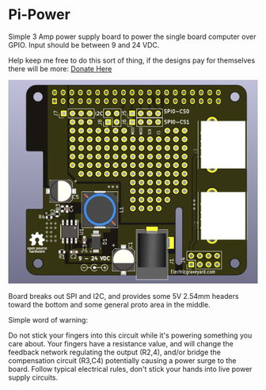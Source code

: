 # Pi-Power

Simple 3 Amp power supply board to power the single board computer over GPIO.  Input should be between 9 and 24 VDC.

Help keep me free to do this sort of thing, if the designs pay for themselves there will be more:
[Donate Here][paypal]

[paypal]: https://www.paypal.com/cgi-bin/webscr?cmd=_s-xclick&hosted_button_id=6JRRCSB28828Y&source=url

![Image](https://github.com/Tonymac32/Pi-Power/blob/master/images/board.PNG "board")

Board breaks out SPI and I2C, and provides some 5V 2.54mm headers toward the bottom and some general proto area in the middle.

Simple word of warning:

Do not stick your fingers into this circuit while it's powering something you care about.  Your fingers have a resistance value, and will change the feedback network regulating the output (R2,4), and/or bridge the compensation circuit (R3,C4) potentially causing a power surge to the board.  Follow typical electrical rules, don't stick your hands into live power supply circuits.
